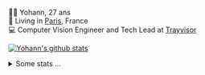 <p>
  👨🏻 <bold>Yohann</bold>, 27 ans<br/>
  💼 Living in <a href="https://www.google.com/maps?q=paris">Paris</a>, France<br/>
  💻 Computer Vision Engineer and Tech Lead at <a href="https://trayvisor.com/">Trayvisor</a><br/>
</p>

<a href="https://github.com/anuraghazra/github-readme-stats"><img align="center" src="https://github-readme-stats-go94hl40s-yohann84l.vercel.app//api?username=yohann84L&show_icons=true&include_all_commits=true" alt="Yohann's github stats" /> </a>


<details>
  <summary>Some stats ...</summary><br/>
  

<!--START_SECTION:waka-->
![Code Time](http://img.shields.io/badge/Code%20Time-978%20hrs%2049%20mins-blue)

![Profile Views](http://img.shields.io/badge/Profile%20Views-0-blue)

**🐱 My GitHub Data** 

> 📦 440.7 kB Used in GitHub's Storage 
 > 
> 🏆 68 Contributions in the Year 2024
 > 
> 🚫 Not Opted to Hire
 > 
> 📜 24 Public Repositories 
 > 
> 🔑 21 Private Repositories 
 > 
**I'm an Early 🐤** 

```text
🌞 Morning                16235 commits       ████████░░░░░░░░░░░░░░░░░   30.31 % 
🌆 Daytime                30970 commits       ██████████████░░░░░░░░░░░   57.82 % 
🌃 Evening                6194 commits        ███░░░░░░░░░░░░░░░░░░░░░░   11.56 % 
🌙 Night                  163 commits         ░░░░░░░░░░░░░░░░░░░░░░░░░   00.30 % 
```
📅 **I'm Most Productive on Wednesday** 

```text
Monday                   10293 commits       █████░░░░░░░░░░░░░░░░░░░░   19.22 % 
Tuesday                  9882 commits        █████░░░░░░░░░░░░░░░░░░░░   18.45 % 
Wednesday                11600 commits       █████░░░░░░░░░░░░░░░░░░░░   21.66 % 
Thursday                 11139 commits       █████░░░░░░░░░░░░░░░░░░░░   20.80 % 
Friday                   9845 commits        █████░░░░░░░░░░░░░░░░░░░░   18.38 % 
Saturday                 309 commits         ░░░░░░░░░░░░░░░░░░░░░░░░░   00.58 % 
Sunday                   494 commits         ░░░░░░░░░░░░░░░░░░░░░░░░░   00.92 % 
```


📊 **This Week I Spent My Time On** 

```text
🕑︎ Time Zone: Europe/Paris

💬 Programming Languages: 
YAML                     8 hrs 37 mins       ███████████░░░░░░░░░░░░░░   44.31 % 
Python                   7 hrs 29 mins       ██████████░░░░░░░░░░░░░░░   38.48 % 
Jupyter                  1 hr 25 mins        ██░░░░░░░░░░░░░░░░░░░░░░░   07.28 % 
SQL                      22 mins             ░░░░░░░░░░░░░░░░░░░░░░░░░   01.92 % 
Text                     22 mins             ░░░░░░░░░░░░░░░░░░░░░░░░░   01.89 % 

🔥 Editors: 
PyCharm                  18 hrs 58 mins      ████████████████████████░   97.42 % 
VS Code                  16 mins             ░░░░░░░░░░░░░░░░░░░░░░░░░   01.41 % 
WebStorm                 13 mins             ░░░░░░░░░░░░░░░░░░░░░░░░░   01.16 % 

💻 Operating System: 
Mac                      19 hrs 28 mins      █████████████████████████   100.00 % 
```

**I Mostly Code in Python** 

```text
Python                   23 repos            █████████████░░░░░░░░░░░░   53.49 % 
Jupyter Notebook         5 repos             ███░░░░░░░░░░░░░░░░░░░░░░   11.63 % 
JavaScript               3 repos             ██░░░░░░░░░░░░░░░░░░░░░░░   06.98 % 
HTML                     2 repos             █░░░░░░░░░░░░░░░░░░░░░░░░   04.65 % 
Shell                    1 repo              █░░░░░░░░░░░░░░░░░░░░░░░░   02.33 % 
```




 Last Updated on 14/01/2024 00:33:23 UTC
<!--END_SECTION:waka-->
